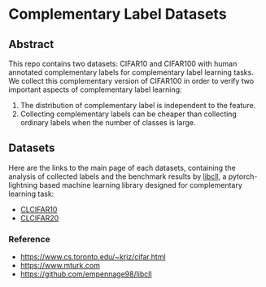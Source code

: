 # Complementary Label Datasets

## Abstract
This repo contains two datasets: CIFAR10 and CIFAR100 with human annotated complementary labels for complementary label learning tasks. We collect this complementary version of CIFAR100 in order to verify two important aspects of complementary label learning:

1. The distribution of complementary label is independent to the feature.
2. Collecting complementary labels can be cheaper than collecting ordinary labels when the number of classes is large.

## Datasets

Here are the links to the main page of each datasets, containing the analysis of collected labels and the benchmark results by [libcll](https://github.com/empennage98/libcll), a pytorch-lightning based machine learning library designed for complementary learning task:

* [CLCIFAR10](https://github.com/anthony-wss/complementary_cifar/blob/44d8f25ae366909aed3a63a2ae1dff4007aa3304/main_pages/CLCIFAR10.md)
* [CLCIFAR20](https://github.com/anthony-wss/complementary_cifar/blob/0a8ca89826264cfb595933a119cb6058b83345db/main_pages/CLCIFAR20.md)

### Reference
* https://www.cs.toronto.edu/~kriz/cifar.html
* https://www.mturk.com
* https://github.com/empennage98/libcll
